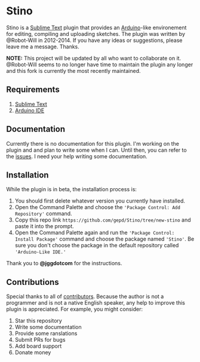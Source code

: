 # Stino

Stino is a [Sublime Text](http://www.sublimetext.com) plugin that provides an [Arduino](http://arduino.cc)-like environement for editing, compiling and uploading sketches. The plugin was written by @Robot-Will in 2012-2014. If you have any ideas or suggestions, please leave me a message. Thanks.

**NOTE:** This project will be updated by all who want to collaborate on it. @Robot-Will seems to no longer have time to maintain the plugin any longer and this fork is currently the most recently maintained.


## Requirements

1. [Sublime Text](http://www.sublimetext.com)
2. [Arduino IDE](http://arduino.cc/en/Main/Software)


## Documentation
Currently there is no documentation for this plugin. I'm working on the plugin and and plan to write some when I can. Until then, you can refer to the [issues](https://github.com/gepd/Stino/issues). I need your help writing some documentation.


## Installation

While the plugin is in beta, the installation process is:

1. You should first delete whatever version you currently have installed.
2. Open the Command Palette and choose the `'Package Control: Add Repository'` command.
3. Copy this repo link `https://github.com/gepd/Stino/tree/new-stino` and paste it into the prompt.
4. Open the Command Palette again and run the `'Package Control: Install Package'` command and choose the package named `'Stino'`. Be sure you don't choose the package in the default repository called `'Arduino-Like IDE.'`

Thank you to **@jggdotcom** for the instructions.

## Contributions

Special thanks to all of [contributors](https://github.com/gepd/Stino/blob/new-stino/CONTRIBUTORS.md). Because the author is not a programmer and is not a native English speaker, any help to improve this plugin is appreciated. For example, you might consider:

1. Star this repository
2. Write some documentation
3. Provide some ranslations
4. Submit PRs for bugs
5. Add board support
6. Donate money
